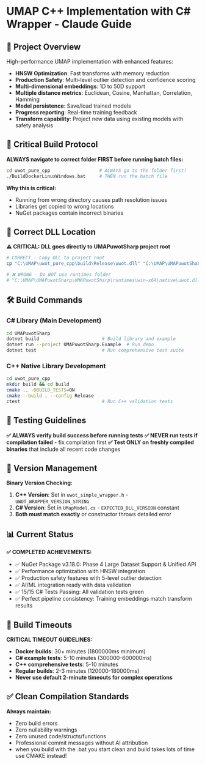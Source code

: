 # UMAP C++ Implementation with C# Wrapper - Claude Guide

## 🎯 Project Overview
High-performance UMAP implementation with enhanced features:
- **HNSW Optimization**: Fast transforms with memory reduction
- **Production Safety**: Multi-level outlier detection and confidence scoring
- **Multi-dimensional embeddings**: 1D to 50D support
- **Multiple distance metrics**: Euclidean, Cosine, Manhattan, Correlation, Hamming
- **Model persistence**: Save/load trained models
- **Progress reporting**: Real-time training feedback
- **Transform capability**: Project new data using existing models with safety analysis

## 🚀 Critical Build Protocol

**ALWAYS navigate to correct folder FIRST before running batch files:**
```bash
cd uwot_pure_cpp                  # ALWAYS go to the folder first!
./BuildDockerLinuxWindows.bat     # THEN run the batch file
```

**Why this is critical:**
- Running from wrong directory causes path resolution issues
- Libraries get copied to wrong locations
- NuGet packages contain incorrect binaries

## 📁 Correct DLL Location

**⚠️ CRITICAL: DLL goes directly to UMAPuwotSharp project root**
```bash
# CORRECT - Copy DLL to project root
cp "C:\UMAP\uwot_pure_cpp\build\Release\uwot.dll" "C:\UMAP\UMAPuwotSharp\UMAPuwotSharp\uwot.dll"

# ❌ WRONG - Do NOT use runtimes folder
# "C:\UMAP\UMAPuwotSharp\UMAPuwotSharp\runtimes\win-x64\native\uwot.dll"  # DOES NOT EXIST
```

## 🛠️ Build Commands

### C# Library (Main Development)
```bash
cd UMAPuwotSharp
dotnet build                       # Build library and example
dotnet run --project UMAPuwotSharp.Example  # Run demo
dotnet test                        # Run comprehensive test suite
```

### C++ Native Library Development
```bash
cd uwot_pure_cpp
mkdir build && cd build
cmake .. -DBUILD_TESTS=ON
cmake --build . --config Release
ctest                              # Run C++ validation tests
```

## 🧪 Testing Guidelines

**✅ ALWAYS verify build success before running tests**
**✅ NEVER run tests if compilation failed** - fix compilation first
**✅ Test ONLY on freshly compiled binaries** that include all recent code changes

## 🔧 Version Management

**Binary Version Checking:**
1. **C++ Version**: Set in `uwot_simple_wrapper.h` - `UWOT_WRAPPER_VERSION_STRING`
2. **C# Version**: Set in `UMapModel.cs` - `EXPECTED_DLL_VERSION` constant
3. **Both must match exactly** or constructor throws detailed error

## 📊 Current Status

**✅ COMPLETED ACHIEVEMENTS:**
- ✅ NuGet Package v3.18.0: Phase 4 Large Dataset Support & Unified API
- ✅ Performance optimization with HNSW integration
- ✅ Production safety features with 5-level outlier detection
- ✅ AI/ML integration ready with data validation
- ✅ 15/15 C# Tests Passing: All validation tests green
- ✅ Perfect pipeline consistency: Training embeddings match transform results

## 🚨 Build Timeouts

**CRITICAL TIMEOUT GUIDELINES:**
- **Docker builds**: 30+ minutes (1800000ms minimum)
- **C# example tests**: 5-10 minutes (300000-600000ms)
- **C++ comprehensive tests**: 5-10 minutes
- **Regular builds**: 2-3 minutes (120000-180000ms)
- **Never use default 2-minute timeouts for complex operations**

## ✅ Clean Compilation Standards

**Always maintain:**
- Zero build errors
- Zero nullability warnings
- Zero unused code/structs/functions
- Professional commit messages without AI attribution
- when you build with the .bat you start clean and build takes lots of time use CMAKE instead!